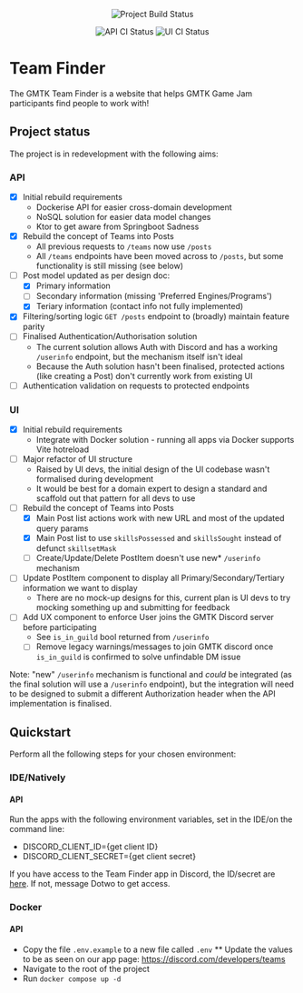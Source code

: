<p align="center">
  <img src="https://raw.githubusercontent.com/GameMakersToolkit/team-finder/main/ui/public/MainLogo100px.png" alt="Project Build Status">
</p>
<p align="center">
  <img src="https://github.com/GameMakersToolkit/team-finder/actions/workflows/api-run-tests.yml/badge.svg" alt="API CI Status">
  <img src="https://github.com/GameMakersToolkit/team-finder/actions/workflows/ui-run-tests.yml/badge.svg" alt="UI CI Status">
</p>

# Team Finder

The GMTK Team Finder is a website that helps GMTK Game Jam participants find people to work with!

## Project status

The project is in redevelopment with the following aims:

### API
* [x] Initial rebuild requirements
  * Dockerise API for easier cross-domain development
  * NoSQL solution for easier data model changes
  * Ktor to get aware from Springboot Sadness
* [x] Rebuild the concept of Teams into Posts
  * All previous requests to `/teams` now use `/posts`
  * All `/teams` endpoints have been moved across to `/posts`, but some functionality is still missing (see below)
* [ ] Post model updated as per design doc:
  * [x] Primary information
  * [ ] Secondary information (missing 'Preferred Engines/Programs')
  * [x] Teriary information (contact info not fully implemented)
* [x] Filtering/sorting logic `GET /posts` endpoint to (broadly) maintain feature parity
* [ ] Finalised Authentication/Authorisation solution
  * The current solution allows Auth with Discord and has a working `/userinfo` endpoint, but the mechanism itself isn't ideal
  * Because the Auth solution hasn't been finalised, protected actions (like creating a Post) don't currently work from existing UI
* [ ] Authentication validation on requests to protected endpoints

### UI
* [x] Initial rebuild requirements
  * Integrate with Docker solution - running all apps via Docker supports Vite hotreload
* [ ] Major refactor of UI structure
  * Raised by UI devs, the initial design of the UI codebase wasn't formalised during development
  * It would be best for a domain expert to design a standard and scaffold out that pattern for all devs to use
* [ ] Rebuild the concept of Teams into Posts
  * [x] Main Post list actions work with new URL and most of the updated query params
  * [x] Main Post list to use `skillsPossessed` and `skillsSought` instead of defunct `skillsetMask`
  * [ ] Create/Update/Delete PostItem doesn't use new* `/userinfo` mechanism
* [ ] Update PostItem component to display all Primary/Secondary/Tertiary information we want to display
  * There are no mock-up designs for this, current plan is UI devs to try mocking something up and submitting for feedback
* [ ] Add UX component to enforce User joins the GMTK Discord server before participating
  * See `is_in_guild` bool returned from `/userinfo`
  * [ ] Remove legacy warnings/messages to join GMTK discord once `is_in_guild` is confirmed to solve unfindable DM issue

Note: "new" `/userinfo` mechanism is functional and _could_ be integrated (as the final solution will use a `/userinfo` endpoint),
but the integration will need to be designed to submit a different Authorization header when the API implementation is finalised.

## Quickstart

Perform all the following steps for your chosen environment:

### IDE/Natively

#### API

Run the apps with the following environment variables, set in the IDE/on the command line:

* DISCORD_CLIENT_ID={get client ID}
* DISCORD_CLIENT_SECRET={get client secret}

If you have access to the Team Finder app in Discord, the ID/secret are [here](https://discord.com/developers/teams).
If not, message Dotwo to get access.

### Docker

#### API
* Copy the file `.env.example` to a new file called `.env`
** Update the values to be as seen on our app page: https://discord.com/developers/teams
* Navigate to the root of the project
* Run `docker compose up -d`
